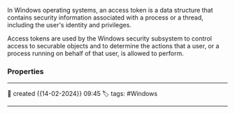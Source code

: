 
In Windows operating systems, an access token is a data structure that contains security information associated with a process or a thread, including the user's identity and privileges. 

Access tokens are used by the Windows security subsystem to control access to securable objects and to determine the actions that a user, or a process running on behalf of that user, is allowed to perform.


### Properties
---
📆 created   {{14-02-2024}} 09:45
🏷️ tags: #Windows 

---

